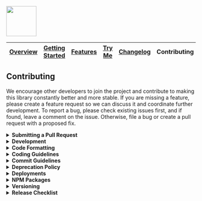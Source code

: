 <a href="/README.md"><img src="/docs/site/logo.svg" height="80"></a>

| [Overview][menu-overview] | [Getting Started][menu-getting-started] | [Features][menu-features] | [Try Me][menu-try-me] | [Changelog][menu-changelog] | Contributing |  
| --- | --- | --- | --- | --- | --- |

## Contributing
We encourage other developers to join the project and contribute to making this library constantly better and more stable. If you are missing a feature, please create a feature request so we can discuss it and coordinate further development. To report a bug, please check existing issues first, and if found, leave a comment on the issue. Otherwise, file a bug or create a pull request with a proposed fix.

<details>
  <summary><strong>Submitting a Pull Request</strong></summary>
  <br>

This section explains how to submit a pull request.

1. Login to your GitHub account and fork the `solacecommunity/angular-solace-message-client` repo.
1. Make your changes in a new Git branch. Name your branch in the form `issue/xxx` with `xxx` as the related GitHub issue number. Before submitting the pull request, please make sure that you comply with our coding and commit guidelines.
1. Run the command `npm run before-push` to make sure that the project builds, passes all tests, and has no lint violations. Alternatively, you can also run the commands one by one, as following:
    - `npm run lint`\
      Lints all project files.
    - `npm run build`\
      Builds the project and related artifacts.
    - `npm run test:headless`\
      Runs all unit tests.
    - `npm run e2e:headless`\
      Runs all end-to-end tests.
1. Commit your changes using a descriptive commit message that follows our commit guidelines.
1. Before submitting the pull request, ensure to have rebased your branch based on the master branch as we stick to the rebase policy to keep the repository history linear.
1. Push your branch to your fork on GitHub. In GitHub, send a pull request to `angular-solace-message-client:master`.
1. If we suggest changes, please amend your commit and force push it to your GitHub repository.

> When we receive a pull request, we will carefully review it and suggest changes if necessary. This may require triage and several iterations. Therefore, we kindly ask you to discuss proposed changes with us in advance via the GitHub issue.

</details>

<details>
  <summary><strong>Development</strong></summary>
  <br>

Make sure to use Node.js version 14.17.0 for contributing to this library. We suggest using [Node Version Manager](https://github.com/nvm-sh/nvm) if you need different Node.js versions for other projects.

For development, you can uncomment the section `PATH-OVERRIDE-FOR-DEVELOPMENT` in `tsconfig.json`. This allows running tests or serving applications without having to build dependent modules first.

The following is a summary of commands useful for development of `angular-solace-message-client`. See file `package.json` for a complete list of available NPM scripts.

### Commands for working on the solace-message-client library

- `npm run solace-message-client:lint`\
  Lints the library.

- `npm run solace-message-client:build`\
  Builds the library.

- `npm run solace-message-client:test`\
  Runs unit tests.

- `npm run solace-message-client:e2e`\
  Runs end-to-end tests. Prior to test execution, the testing app is started.

### Commands for working on the testing application (Try Me)

- `npm run solace-message-client-testing-app:serve`\
  Serves the testing app on [http://localhost:4200](http://localhost:4200).\
  Uncomment the section `PATH-OVERRIDE-FOR-DEVELOPMENT` in `tsconfig.json` to have hot module reloading support.

- `npm run solace-message-client-testing-app:build`\
  Builds the testing app into `dist` folder using the productive config.

- `npm run solace-message-client-testing-app:lint`\
  Lints the testing app.

### Commands for generating the project documentation

- `npm run solace-message-client:typedoc`\
  Generates the API documentation (TypeDoc) for the library. The output is written to `dist/solace-message-client-api`.

- `npm run changelog`\
  Generates the changelog based on the commit history. The output is written to `CHANGELOG.md`, which will be included in `docs/site/changelog/changelog.md` using the template `docs/site/changelog/changelog.template.md`.

</details>

<details>
  <summary><strong>Code Formatting</strong></summary>
  <br>

To ensure consistency within our code base, please use the following formatting settings.

- **For IntelliJ IDEA**\
  Import the code style settings of `.editorconfig.intellij.xml` located in the project root.

- **For other IDEs**\
  Import the code style settings of `.editorconfig` located in the project root.

</details>

<details>
  <summary><strong>Coding Guidelines</strong></summary>
  <br>

In additional to the linting rules, we have the following conventions:

- We believe in the [Best practices for a clean and performant Angular application](https://medium.freecodecamp.org/best-practices-for-a-clean-and-performant-angular-application-288e7b39eb6f) and the [Angular Style Guide](https://angular.io/guide/styleguide).
- We expect line endings to be Unix style (LF) only. We suggest that you set `core.autocrlf` to `false` so that Git does not perform any automatic conversions on both, checkout and commit, respectively. If you cloned the repository with `core.autocrlf=true`, you either need to manually convert the line endings back to `LF` or, which is the easier way, set `core.autocrlf` to `false` and clone the repo anew.
```sh
git config --global core.autocrlf false
```
- Observable names are suffixed with the dollar sign (`$`) to indicate that it is an `Observable` which we must subscribe to and unsubscribe from.
- We use explicit `public` and `private` visibility modifiers (except for constructors) to make the code more explicit.
- We write each RxJS operator on a separate line, except when piping a single RxJS operator. Then, we write it on the same line as the pipe method.
- We avoid nested RxJS subscriptions.
- We document all public API methods, constants, functions, classes or interfaces.
- We structure the CSS selectors in CSS files similar to the structure of the companion HTML file and favor the direct descendant selector (`>`) over the non-restrictive descendant selector (` `), except if there are good reasons not to do it. This gives us a visual by only reading the CSS file.
- When referencing CSS classes from within E2E tests, we always prefix them with `e2e-`. We never reference e2e prefixed CSS classes in stylesheets.

</details>

<details>
  <summary><strong>Commit Guidelines</strong></summary>
  <br>

We believe in a compact and well written Git commit history. Every commit should be a logically separated changeset. We use the commit messages to generate the changelog.

Each commit message consists of a **header**, a **summary** and a **footer**.  The header has a special format that includes a **type**, an optional **scope**, and a **subject**, as following:

```
<type>(<scope>): <subject>

[optional summary]

[optional footer]
```

<details>
  <summary><strong>Type</strong></summary>

- `feat`: new feature
- `fix`: bug fix
- `docs`: changes to the documentation
- `refactor`: changes that neither fixes a bug nor adds a feature
- `perf`: changes that improve performance
- `test`: adding missing tests, refactoring tests; no production code change
- `chore`: other changes like formatting, updating the license, updating dependencies, removal of deprecations, etc
- `ci`: changes to our CI configuration files and scripts
- `revert`: revert of a previous commit
- `release`: publish a new release
</details>

<details>
  <summary><strong>Scope</strong></summary>

The scope should be the name of the NPM package or application affected by the change.

- `solace-message-client`: If the change affects the `@solace-community/angular-solace-message-client` NPM package.
- `testapp`: If the change affects the test application.
</details>

<details>
  <summary><strong>Subject</strong></summary>

The subject contains a succinct description of the change and follows the following rules:
- written in the imperative, present tense ("change" not "changed" nor "changes")
- starts with a lowercase letter
- has no punctuation at the end
</details>

<details>
  <summary><strong>Summary</strong></summary>

The summary describes the change. You can include the motivation for the change and contrast this with previous behavior.
</details>

<details>
  <summary><strong>Footer</strong></summary>

In the footer, reference the GitHub issue and optionally close it with the `Closes` keyword, as following:

```
closes #xxx
```

And finally, add notes about breaking changes, if there are any. Breaking changes start with the keyword `BREAKING CHANGE: `. The rest of the commit message is then used to describe the breaking change and should contain information about the migration.

```
BREAKING CHANGE: Removed deprecated API for ...

To migrate:
- do ...
- do ...
  ```
</details>
</details>

<details>
  <summary><strong>Deprecation Policy</strong></summary>
  <br>

You can deprecate API in any version. However, it will still be present in the next major release. Removal of deprecated API will occur only in a major release.

When deprecating API, mark it with the `@deprecated` JSDoc comment tag and include the current library version. Optionally, you can also specify which API to use instead, as following:

```ts
/**
 * @deprecated since version 2.0. Use {@link otherMethod} instead.
 */
function someMethod(): void {
}

```  

</details>

<details>
  <summary><strong>Deployments</strong></summary>
  <br>

We have the following artifacts that are deployed from our [GitHub Actions workflow][link-github-actions-workflow] when a release commit is merged into the master branch.

- [API Documentation (TypeDoc)](https://solacecommunity.github.io/angular-solace-message-client/api)
- [Testing Application (Try Me)](https://solacecommunity.github.io/angular-solace-message-client/tryme)

</details>

<details>
  <summary><strong>NPM Packages</strong></summary>
  <br>

We publish our packages to the NPM registry under the [solace-community](https://www.npmjs.com/org/solace-community) organization. Packages are published on behalf of the Solace collaborator user.

We have the following packages:
- https://www.npmjs.com/package/@solace-community/angular-solace-message-client

</details>

<details>
  <summary><strong>Versioning</strong></summary>
  <br>  

We follow the same SemVer (Semantic Versioning) philosophy as Angular, with major versions being released at the same time as major versions of the Angular framework.

### Semantic Versioning Scheme (SemVer)

**Major Version:**\
Major versions contain breaking changes.

**Minor Version**\
Minor versions add new features or deprecate existing features without breaking changes.

**Patch Level**\
Patch versions fix bugs or optimize existing features without breaking changes.

</details>

<details>
  <summary><strong>Release Checklist</strong></summary>
  <br>

This chapter describes the tasks to publish a new release to NPM.

1. Update `/projects/solace-message-client/package.json` with the new version.
1. Run `npm run changelog` to generate the changelog. Then, review the generated changelog carefully and correct typos and formatting errors, if any.
1. Commit the changed files using the following commit message: `release(solace-message-client): vX.X.X`. Replace `X.X.X` with the current version. Later, when merging the branch into the master branch, a commit message of this format triggers the release action in our [GitHub Actions workflow][link-github-actions-workflow].
1. Push the commit to the branch `release/X.X.X` and submit a pull request to the master branch. Replace `X.X.X` with the current version.
1. When merged into the master branch, the release action in our [GitHub Actions workflow][link-github-actions-workflow] creates a Git release tag, publishes the package to NPM, and deploys related applications.
1. Verify that:
- **@solace-community/angular-solace-message-client** is published to: https://www.npmjs.com/package/@solace-community/angular-solace-message-client.
- **API Documentation (TypeDoc)** is deployed to: https://solacecommunity.github.io/angular-solace-message-client/api
- **Testing Application (Try Me)** is deployed to: https://solacecommunity.github.io/angular-solace-message-client/tryme

</details>

[link-github-actions-workflow]: https://github.com/solacecommunity/angular-solace-message-client/actions

[menu-overview]: /README.md
[menu-getting-started]: /docs/site/getting-started.md
[menu-features]: /docs/site/features.md
[menu-try-me]: https://solacecommunity.github.io/angular-solace-message-client/tryme
[menu-contributing]: /CONTRIBUTING.md
[menu-changelog]: /docs/site/changelog/changelog.md
